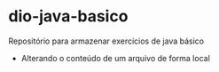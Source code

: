 # dio-java-basico
Repositório para armazenar exercícios de java básico
* Alterando o conteúdo de um arquivo de forma local
